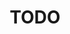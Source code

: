 ---
layout: distill
published: false
title:  TODO
description: TODO
tags: rep-alignment, AI, neuroscience
categories: all-things-aligning
comments: true # looks disgusting right now, need to fix this too...

authors:
  - name: Saaketh Medepalli
    affiliations: 
      name: Machine Learning Department, Carnegie Mellon University
---